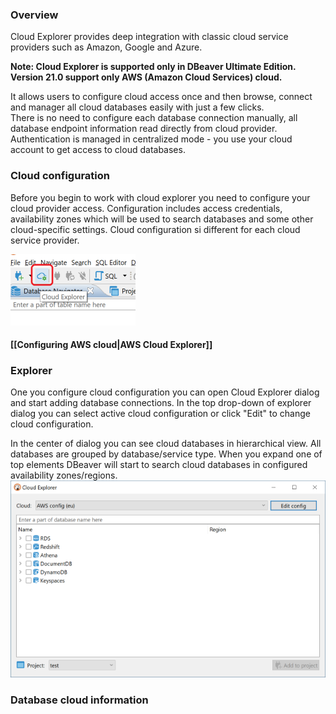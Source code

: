 ### Overview 

Cloud Explorer provides deep integration with classic cloud service providers such as Amazon, Google and Azure.  

__Note: Cloud Explorer is supported only in DBeaver Ultimate Edition.__  
__Version 21.0 support only AWS (Amazon Cloud Services) cloud.__

It allows users to configure cloud access once and then browse, connect and manager all cloud databases easily with just a few clicks.  
There is no need to configure each database connection manually, all database endpoint information read directly from cloud provider.
Authentication is managed in centralized mode - you use your cloud account to get access to cloud databases.  

### Cloud configuration

Before you begin to work with cloud explorer you need to configure your cloud provider access.
Configuration includes access credentials, availability zones which will be used to search databases and some other cloud-specific settings.
Cloud configuration si different for each cloud service provider.

![](images/ug/cloud-explorer/main-toolbar.png)

#### [[Configuring AWS cloud|AWS Cloud Explorer]]


### Explorer

One you configure cloud configuration you can open Cloud Explorer dialog and start adding database connections.
In the top drop-down of explorer dialog you can select active cloud configuration or click "Edit" to change cloud configuration.

In the center of dialog you can see cloud databases in hierarchical view. All databases are grouped by database/service type.
When you expand one of top elements DBeaver will start to search cloud databases in configured availability zones/regions.
![](images/ug/cloud-explorer/aws-cloud-explorer.png)

### Database cloud information

